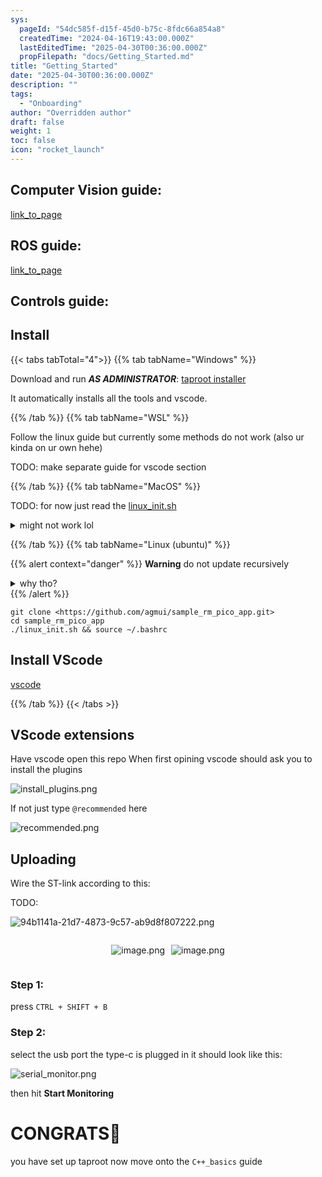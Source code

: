 ```yaml
---
sys:
  pageId: "54dc585f-d15f-45d0-b75c-8fdc66a854a8"
  createdTime: "2024-04-16T19:43:00.000Z"
  lastEditedTime: "2025-04-30T00:36:00.000Z"
  propFilepath: "docs/Getting_Started.md"
title: "Getting_Started"
date: "2025-04-30T00:36:00.000Z"
description: ""
tags:
  - "Onboarding"
author: "Overridden author"
draft: false
weight: 1
toc: false
icon: "rocket_launch"
---
```


## Computer Vision guide:

[link_to_page](86d45bc0-388b-4d26-8848-44f255f73d0e)

## ROS guide:

[link_to_page](3c76c1de-ec8f-46d6-8b0a-294005edc2d5)

## Controls guide:

## Install

{{< tabs tabTotal="4">}}
{{% tab tabName="Windows" %}}

Download and run _**AS ADMINISTRATOR**_: [taproot installer](https://github.com/Thornbots/TeachingFreshies/releases/tag/1.0)

It automatically installs all the tools and vscode.

{{% /tab %}}
{{% tab tabName="WSL" %}}

Follow the linux guide but currently some methods do not work (also ur kinda on ur own hehe)

TODO: make separate guide for vscode section

{{% /tab %}}
{{% tab tabName="MacOS" %}}

TODO: for now just read the [linux_init.sh](https://github.com/agmui/sample_rm_pico_app/blob/main/linux_init.sh)

<details>
<summary>might not work lol</summary>

`brew install libusb pkg-config`

Next install: [vscode](https://code.visualstudio.com/Download)

</details>

{{% /tab %}}
{{% tab tabName="Linux (ubuntu)" %}}

{{% alert context="danger" %}}
**Warning** do not update recursively
<details>
<summary>why tho?</summary>
There are some submodules that may go on for a while (like tinyusb) and I highly
recommend you don't need to get them.
If you want to see what submodules I update just look in `linux_init.sh`
</details>
{{% /alert %}}

```shell
git clone <https://github.com/agmui/sample_rm_pico_app.git>
cd sample_rm_pico_app
./linux_init.sh && source ~/.bashrc
```

## Install VScode

[vscode](https://code.visualstudio.com/Download)

{{% /tab %}}
{{< /tabs >}}

## VScode extensions

Have vscode open this repo
When first opining vscode should ask you to install the plugins

![install_plugins.png](https://prod-files-secure.s3.us-west-2.amazonaws.com/d518164a-d88e-44d1-a4ee-3adb3bd8bce0/89bd30f0-1825-4e77-867b-0a41ce370880/install_plugins.png?X-Amz-Algorithm=AWS4-HMAC-SHA256&X-Amz-Content-Sha256=UNSIGNED-PAYLOAD&X-Amz-Credential=ASIAZI2LB4663HU35ZUJ%2F20250627%2Fus-west-2%2Fs3%2Faws4_request&X-Amz-Date=20250627T181200Z&X-Amz-Expires=3600&X-Amz-Security-Token=IQoJb3JpZ2luX2VjEIL%2F%2F%2F%2F%2F%2F%2F%2F%2F%2FwEaCXVzLXdlc3QtMiJGMEQCIAtM80sZPqHR4v%2B6pmCNimM9t9s91pkZTfiUsA4hEPtIAiBrPHr%2BhJtr4WDV2pfvqT2N8%2FwbgfDQsqj7q7KITysi9yr%2FAwh6EAAaDDYzNzQyMzE4MzgwNSIMrdOoP1rxoIPgKgcPKtwD%2BjUay2ZSRpNwMbfUAEriqSHTnxZyHW9FK%2BCGK4J0%2B7%2BoRTGHSAIEuMN9Zpt%2FmxTxmhzDy2h0ssPnq84WL0vwpBvkJPFwMZdgEgXoGmupYSXU8vCCzuuQFliiLioqsGeuVt5ETAMJ9nBVe0rOXSBADjgPPwLGTnxjcyC7Jgsp8QoLjHlel9dGco9HUQrdJELrkEwU6axH00wQf%2BEkIgZMkEPQwJ0HiAGd%2BkEPjfSG0XwER7cFgG1D2K2Fa9vYGsXG7DN%2B7xkvQwgy3mmN7q3rjw72ZHUPhBXUoLYCihCh33yp3ogbQXgyC2SuI6BhXHCu%2BQMNRjpKZeCNL3PTEQxWPeJmx8rDEk2FRhOwffphiuw%2BPPEigx0EOZMaaA7XtrN31QC8JBW9NBgXG7CqNO5r44HHbKs%2Bx80GUV7F0BCmwml3pBwuTRVTBp7R%2FzgDGrQcluMMJs3pD0DXJk8YAJ397sZSP6daFrAN0fwf5QUyC0oCQJAbhYb8mkbrcqTL23WMaMajVkxzbyorPP2zHfHpNQefQ1ixXj3BXNlKl2aUjfnJ9dceC7tDiXykVfRCFz8Slp0DyghIfK9kfDIGcJMhmM4KC3%2BMW7XnqsusoPlNyAO28Kc%2BXS3p7zqbLWYwyKT7wgY6pgFfqmd3BFW%2FeuY95Kwe4JyJVVasmbGcfo72S1fV1t9xbbJL9OeD0sQaRxaFe5TTorgyg2xw2XeZ2N2%2FMqLqMQVQhgj8KLRdUj3eUETfxeqO9PbSxkWg2%2B%2FcUu2LBsxDjSTAyCLgZ%2FEDvzgwpnJC5z5mCXo4WbGVItEWXGvXJIvCkP3PpTv7z1f7W%2Bk9IeoaMstYFasQe3crFo3F0DYEAKjacGLJJtr4&X-Amz-Signature=cfca80ec742c225658b49148f62743bb3dbf9f377cbf280f8c5f6c9f21ff959b&X-Amz-SignedHeaders=host&x-amz-checksum-mode=ENABLED&x-id=GetObject)

If not just type `@recommended` here  

![recommended.png](https://prod-files-secure.s3.us-west-2.amazonaws.com/d518164a-d88e-44d1-a4ee-3adb3bd8bce0/61e661e9-5d85-4dfc-be0d-8d2097a5e793/recommended.png?X-Amz-Algorithm=AWS4-HMAC-SHA256&X-Amz-Content-Sha256=UNSIGNED-PAYLOAD&X-Amz-Credential=ASIAZI2LB4663HU35ZUJ%2F20250627%2Fus-west-2%2Fs3%2Faws4_request&X-Amz-Date=20250627T181200Z&X-Amz-Expires=3600&X-Amz-Security-Token=IQoJb3JpZ2luX2VjEIL%2F%2F%2F%2F%2F%2F%2F%2F%2F%2FwEaCXVzLXdlc3QtMiJGMEQCIAtM80sZPqHR4v%2B6pmCNimM9t9s91pkZTfiUsA4hEPtIAiBrPHr%2BhJtr4WDV2pfvqT2N8%2FwbgfDQsqj7q7KITysi9yr%2FAwh6EAAaDDYzNzQyMzE4MzgwNSIMrdOoP1rxoIPgKgcPKtwD%2BjUay2ZSRpNwMbfUAEriqSHTnxZyHW9FK%2BCGK4J0%2B7%2BoRTGHSAIEuMN9Zpt%2FmxTxmhzDy2h0ssPnq84WL0vwpBvkJPFwMZdgEgXoGmupYSXU8vCCzuuQFliiLioqsGeuVt5ETAMJ9nBVe0rOXSBADjgPPwLGTnxjcyC7Jgsp8QoLjHlel9dGco9HUQrdJELrkEwU6axH00wQf%2BEkIgZMkEPQwJ0HiAGd%2BkEPjfSG0XwER7cFgG1D2K2Fa9vYGsXG7DN%2B7xkvQwgy3mmN7q3rjw72ZHUPhBXUoLYCihCh33yp3ogbQXgyC2SuI6BhXHCu%2BQMNRjpKZeCNL3PTEQxWPeJmx8rDEk2FRhOwffphiuw%2BPPEigx0EOZMaaA7XtrN31QC8JBW9NBgXG7CqNO5r44HHbKs%2Bx80GUV7F0BCmwml3pBwuTRVTBp7R%2FzgDGrQcluMMJs3pD0DXJk8YAJ397sZSP6daFrAN0fwf5QUyC0oCQJAbhYb8mkbrcqTL23WMaMajVkxzbyorPP2zHfHpNQefQ1ixXj3BXNlKl2aUjfnJ9dceC7tDiXykVfRCFz8Slp0DyghIfK9kfDIGcJMhmM4KC3%2BMW7XnqsusoPlNyAO28Kc%2BXS3p7zqbLWYwyKT7wgY6pgFfqmd3BFW%2FeuY95Kwe4JyJVVasmbGcfo72S1fV1t9xbbJL9OeD0sQaRxaFe5TTorgyg2xw2XeZ2N2%2FMqLqMQVQhgj8KLRdUj3eUETfxeqO9PbSxkWg2%2B%2FcUu2LBsxDjSTAyCLgZ%2FEDvzgwpnJC5z5mCXo4WbGVItEWXGvXJIvCkP3PpTv7z1f7W%2Bk9IeoaMstYFasQe3crFo3F0DYEAKjacGLJJtr4&X-Amz-Signature=19fd325c45b2e53cfa537cc8bc83749f9e4c7868ce480d06e80193f731034679&X-Amz-SignedHeaders=host&x-amz-checksum-mode=ENABLED&x-id=GetObject)

## Uploading

Wire the ST-link according to this:

TODO:

![94b1141a-21d7-4873-9c57-ab9d8f807222.png](https://prod-files-secure.s3.us-west-2.amazonaws.com/d518164a-d88e-44d1-a4ee-3adb3bd8bce0/e5fad17d-ab82-4300-9f4c-505ab4b1202c/94b1141a-21d7-4873-9c57-ab9d8f807222.png?X-Amz-Algorithm=AWS4-HMAC-SHA256&X-Amz-Content-Sha256=UNSIGNED-PAYLOAD&X-Amz-Credential=ASIAZI2LB4663HU35ZUJ%2F20250627%2Fus-west-2%2Fs3%2Faws4_request&X-Amz-Date=20250627T181200Z&X-Amz-Expires=3600&X-Amz-Security-Token=IQoJb3JpZ2luX2VjEIL%2F%2F%2F%2F%2F%2F%2F%2F%2F%2FwEaCXVzLXdlc3QtMiJGMEQCIAtM80sZPqHR4v%2B6pmCNimM9t9s91pkZTfiUsA4hEPtIAiBrPHr%2BhJtr4WDV2pfvqT2N8%2FwbgfDQsqj7q7KITysi9yr%2FAwh6EAAaDDYzNzQyMzE4MzgwNSIMrdOoP1rxoIPgKgcPKtwD%2BjUay2ZSRpNwMbfUAEriqSHTnxZyHW9FK%2BCGK4J0%2B7%2BoRTGHSAIEuMN9Zpt%2FmxTxmhzDy2h0ssPnq84WL0vwpBvkJPFwMZdgEgXoGmupYSXU8vCCzuuQFliiLioqsGeuVt5ETAMJ9nBVe0rOXSBADjgPPwLGTnxjcyC7Jgsp8QoLjHlel9dGco9HUQrdJELrkEwU6axH00wQf%2BEkIgZMkEPQwJ0HiAGd%2BkEPjfSG0XwER7cFgG1D2K2Fa9vYGsXG7DN%2B7xkvQwgy3mmN7q3rjw72ZHUPhBXUoLYCihCh33yp3ogbQXgyC2SuI6BhXHCu%2BQMNRjpKZeCNL3PTEQxWPeJmx8rDEk2FRhOwffphiuw%2BPPEigx0EOZMaaA7XtrN31QC8JBW9NBgXG7CqNO5r44HHbKs%2Bx80GUV7F0BCmwml3pBwuTRVTBp7R%2FzgDGrQcluMMJs3pD0DXJk8YAJ397sZSP6daFrAN0fwf5QUyC0oCQJAbhYb8mkbrcqTL23WMaMajVkxzbyorPP2zHfHpNQefQ1ixXj3BXNlKl2aUjfnJ9dceC7tDiXykVfRCFz8Slp0DyghIfK9kfDIGcJMhmM4KC3%2BMW7XnqsusoPlNyAO28Kc%2BXS3p7zqbLWYwyKT7wgY6pgFfqmd3BFW%2FeuY95Kwe4JyJVVasmbGcfo72S1fV1t9xbbJL9OeD0sQaRxaFe5TTorgyg2xw2XeZ2N2%2FMqLqMQVQhgj8KLRdUj3eUETfxeqO9PbSxkWg2%2B%2FcUu2LBsxDjSTAyCLgZ%2FEDvzgwpnJC5z5mCXo4WbGVItEWXGvXJIvCkP3PpTv7z1f7W%2Bk9IeoaMstYFasQe3crFo3F0DYEAKjacGLJJtr4&X-Amz-Signature=b2906fb25a4a0b9afd7241d8c1e0320074fa6259eab244b757c653a4e319dc86&X-Amz-SignedHeaders=host&x-amz-checksum-mode=ENABLED&x-id=GetObject)

<div style="display: flex;flex-direction: row; column-gap:10px; max-width: 630px;justify-content: center;">
<div>

![image.png](https://prod-files-secure.s3.us-west-2.amazonaws.com/d518164a-d88e-44d1-a4ee-3adb3bd8bce0/210ecb78-1116-4d7b-b9b7-2292f66fa2c2/image.png?X-Amz-Algorithm=AWS4-HMAC-SHA256&X-Amz-Content-Sha256=UNSIGNED-PAYLOAD&X-Amz-Credential=ASIAZI2LB4664JLNGNSD%2F20250627%2Fus-west-2%2Fs3%2Faws4_request&X-Amz-Date=20250627T181202Z&X-Amz-Expires=3600&X-Amz-Security-Token=IQoJb3JpZ2luX2VjEIH%2F%2F%2F%2F%2F%2F%2F%2F%2F%2FwEaCXVzLXdlc3QtMiJIMEYCIQCeHz81IrZ261A%2FQpONeaJQAngSETxpCI%2BADO%2FVNlRs8gIhAOLGZ3RP6txROkfmALVFyIdxhj19pJUD0rfZ8GbwCzssKv8DCHoQABoMNjM3NDIzMTgzODA1Igy1Drlm7wv%2F5OCWtbQq3ANA%2BnLJVN5u6CJOrDgrjlI%2Btjgab7OLDn8ETv9AEuR9ga2wqVfhFmNDZPLqJpvjfh9Qmtmx0ZG9O7trsudaTng%2BQKPdmvqD9R0k2O2sFJO2VzY61zrh6rpHq8WUaDgzQDI3sdvInLA0Bm9bKLfKp22t0UbSKFG%2BJnHaC4yfcj17ZCGUzzS%2F9emevqiGKPLhNv2br95lmWCD6IhoGirl8VDZEMlwUp4amMhadTEHciuK3H%2BmlEmeNjTaoeLpsjyYyvWx%2FTivl%2BwQ%2BZxYKwl656NljVIX%2FXueN%2BblJHP2Ne8CoRQp8HeeIDDmP0I5fPi6VhSZV7IRakrZ9UvhyChCRWg3MKEbsMJXfou9BvzwpH%2F1d5iF8WcH6fA952xeKAkkEFyatpcP%2BymJYqj4yXr6ELBg6hVPQhqZxiwxHqOgJsZ1VqAWNn6OJoVk8c8zaG%2FvwRmmc5ujJFsfS9z4as%2FSEpp%2BQdSPsXR6kB0KXfec%2BL18tfb6cEJ%2Fz1%2Bm3Oqd5gz1Cu9pjRnYrlmVVn7zB9E8PjGjUNGcWZuTZ6dvURFf7rIGyO8J5fVQqF90n8QqaTNCOoGt%2Fhfr2Mzv9ws632vcpn0KlJyiB8Nn28AqrySMiYE6s6a3jZDUUlhl10YwwDD9o%2FvCBjqkAXtfwQnKlIXVQvTtfFt2pKXEDCWMYbUI9ygSn7rEqsosirGQHtmsjH5qnh5QkpHKBbYcLKW0zTvEb3P8zvXYeZ2kSFjjyNEKda7h9xO%2BvOudJqfDnwh%2B4GEunhwfgdeVhLOhpzBknUVEmBWCwoFwtJ6X%2FAIwgT2PALy6%2FSaaumQqd9yUHKcVW%2FxqNJwORerH2U96NPPHtp61ExP40Gpv81y2dO2G&X-Amz-Signature=54c193830d5d138b2516882ac5c5d840e94ff0676010cc995dfa074c76962168&X-Amz-SignedHeaders=host&x-amz-checksum-mode=ENABLED&x-id=GetObject)

</div>
<div>

![image.png](https://prod-files-secure.s3.us-west-2.amazonaws.com/d518164a-d88e-44d1-a4ee-3adb3bd8bce0/33a0fd0f-8ca6-4a86-8e09-26e95ded1fff/image.png?X-Amz-Algorithm=AWS4-HMAC-SHA256&X-Amz-Content-Sha256=UNSIGNED-PAYLOAD&X-Amz-Credential=ASIAZI2LB4663CXCXFXB%2F20250627%2Fus-west-2%2Fs3%2Faws4_request&X-Amz-Date=20250627T181202Z&X-Amz-Expires=3600&X-Amz-Security-Token=IQoJb3JpZ2luX2VjEIL%2F%2F%2F%2F%2F%2F%2F%2F%2F%2FwEaCXVzLXdlc3QtMiJGMEQCIH8gxV6pgLS4CKJTP50sKZK76srQy%2F5%2FbW8wmZNdmPDKAiAH%2Bw%2FKmt51m%2F1zx%2Bcu7AkyxUIKyRVP%2FPoF7PhNRn6E0Sr%2FAwh6EAAaDDYzNzQyMzE4MzgwNSIMESZmJvtuAOXb3fx7KtwDgxDERg%2FSnP2rdFgb%2BPmHwWGV6gWT2keBncGWMFTKxE1eLUHURgWRSkZhj4m2ezJZpsxmuVKAcDb5%2BCVMJV02CkodUv3LnIqKApZGXwDXbqqGA7SaEJzt3cr4ZmycBYuo115ybqOBQZraSpjFPOM287%2FXqINBtUa19i9K%2FxHr723ttXhc0ElnY3E1zb%2F0DAycGp47vSSLvzI9wNxOgHQpU5TT4yVkT8jaaFAs5o0PJkQL%2Bj1Q%2FnP75SjYdPwrR6fxVUclx%2Fv7jFMcBsxT6VPfZ33nYSU8%2FV14Vfx5extM59jUs6mwh61CWZafjF4Q13OQx45QWvRn5OS%2FY8qg7QJMUwbXTLzC8BVVHo9idryxKGrMw0Bn89JlRY%2F9jbBSYlaXz%2F7rt2wxAy6ZbUJL7tR8Am35gA3ssA3L6VGQE5QsjOZrI0wgP73jvYazIjD8%2BIHuwnNpGnqMtgS0sesH4ltA6MZfBGBT96GObO8IEKS4%2BOuHEVOsrm9cz1Jh%2Bmrt04tta7RrNieepNttbpW47nCriRZf8J85R9LnyzX%2Fz1eI60Pq%2FY1ciAmU4N94iyTD1J%2ByRcOcImWnkC3kD%2FFnKFE7u1l1hxFvxqYoOUZjGV0zZAiqW7FMPy2VFn5hveIwzqT7wgY6pgEdZuGA0rSNa27LffUhNRH8Ue2bHfiKFcEDUxWw0dFK3dkmT0lF8dd%2BQq6lJtgqFw%2BJyAEn3oobYPKf%2BdmBP4uLE2d01fZLg5OusyuJK%2B4MdCDp1XZuyOKokEJS2E%2BJ60S6hhYg9TnFQEf7lnhzqwRfNS%2B8ZHcPNcOURy8yRtvhAHd7fy4IgSqjzDlp8SHSUZsRo4rda6fQZeaIkrsSnkvSyPpjvh%2BH&X-Amz-Signature=127fe86c891d849d60d18b609b785dc90c524af6b28ad0ef1912c0bdb766defb&X-Amz-SignedHeaders=host&x-amz-checksum-mode=ENABLED&x-id=GetObject)

</div>
</div>

### Step 1:

press `CTRL + SHIFT + B`

### Step 2:

select the usb port the type-c is plugged in it should look like this:

![serial_monitor.png](https://prod-files-secure.s3.us-west-2.amazonaws.com/d518164a-d88e-44d1-a4ee-3adb3bd8bce0/f03f4774-05d4-4393-b6a0-d5efb6d315ab/serial_monitor.png?X-Amz-Algorithm=AWS4-HMAC-SHA256&X-Amz-Content-Sha256=UNSIGNED-PAYLOAD&X-Amz-Credential=ASIAZI2LB4663HU35ZUJ%2F20250627%2Fus-west-2%2Fs3%2Faws4_request&X-Amz-Date=20250627T181200Z&X-Amz-Expires=3600&X-Amz-Security-Token=IQoJb3JpZ2luX2VjEIL%2F%2F%2F%2F%2F%2F%2F%2F%2F%2FwEaCXVzLXdlc3QtMiJGMEQCIAtM80sZPqHR4v%2B6pmCNimM9t9s91pkZTfiUsA4hEPtIAiBrPHr%2BhJtr4WDV2pfvqT2N8%2FwbgfDQsqj7q7KITysi9yr%2FAwh6EAAaDDYzNzQyMzE4MzgwNSIMrdOoP1rxoIPgKgcPKtwD%2BjUay2ZSRpNwMbfUAEriqSHTnxZyHW9FK%2BCGK4J0%2B7%2BoRTGHSAIEuMN9Zpt%2FmxTxmhzDy2h0ssPnq84WL0vwpBvkJPFwMZdgEgXoGmupYSXU8vCCzuuQFliiLioqsGeuVt5ETAMJ9nBVe0rOXSBADjgPPwLGTnxjcyC7Jgsp8QoLjHlel9dGco9HUQrdJELrkEwU6axH00wQf%2BEkIgZMkEPQwJ0HiAGd%2BkEPjfSG0XwER7cFgG1D2K2Fa9vYGsXG7DN%2B7xkvQwgy3mmN7q3rjw72ZHUPhBXUoLYCihCh33yp3ogbQXgyC2SuI6BhXHCu%2BQMNRjpKZeCNL3PTEQxWPeJmx8rDEk2FRhOwffphiuw%2BPPEigx0EOZMaaA7XtrN31QC8JBW9NBgXG7CqNO5r44HHbKs%2Bx80GUV7F0BCmwml3pBwuTRVTBp7R%2FzgDGrQcluMMJs3pD0DXJk8YAJ397sZSP6daFrAN0fwf5QUyC0oCQJAbhYb8mkbrcqTL23WMaMajVkxzbyorPP2zHfHpNQefQ1ixXj3BXNlKl2aUjfnJ9dceC7tDiXykVfRCFz8Slp0DyghIfK9kfDIGcJMhmM4KC3%2BMW7XnqsusoPlNyAO28Kc%2BXS3p7zqbLWYwyKT7wgY6pgFfqmd3BFW%2FeuY95Kwe4JyJVVasmbGcfo72S1fV1t9xbbJL9OeD0sQaRxaFe5TTorgyg2xw2XeZ2N2%2FMqLqMQVQhgj8KLRdUj3eUETfxeqO9PbSxkWg2%2B%2FcUu2LBsxDjSTAyCLgZ%2FEDvzgwpnJC5z5mCXo4WbGVItEWXGvXJIvCkP3PpTv7z1f7W%2Bk9IeoaMstYFasQe3crFo3F0DYEAKjacGLJJtr4&X-Amz-Signature=cfd17fde5d6734f53426def1c3c6bed9f4384c97fa2701ca66308567aee3ebd6&X-Amz-SignedHeaders=host&x-amz-checksum-mode=ENABLED&x-id=GetObject)

then hit **Start Monitoring**

# CONGRATS🎉

you have set up taproot now move onto the `C++_basics` guide
